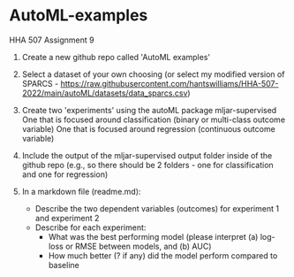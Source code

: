 # AutoML-examples
HHA 507 Assignment 9

1. Create a new github repo called 'AutoML examples'

2. Select a dataset of your own choosing (or select my modified version of SPARCS - https://raw.githubusercontent.com/hantswilliams/HHA-507-2022/main/autoML/datasets/data_sparcs.csv)

3. Create two 'experiments' using the autoML package mljar-supervised
One that is focused around classification (binary or multi-class outcome variable)
One that is focused around regression (continuous outcome variable)
4. Include the output of the mljar-supervised output folder inside of the github repo (e.g., so there should be 2 folders - one for classification and one for regression)

5. In a markdown file (readme.md):
    - Describe the two dependent variables (outcomes) for experiment 1 and experiment 2
    - Describe for each experiment:
        - What was the best performing model (please interpret (a) log-loss or RMSE between models, and (b) AUC)
        - How much better (? if any) did the model perform compared to baseline
